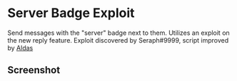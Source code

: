 # Server Badge Exploit

Send messages with the "server" badge next to them. Utilizes an exploit on the new reply feature.
Exploit discovered by Seraph#9999, script improved by [Aldas](https://aldas.me)

## Screenshot


